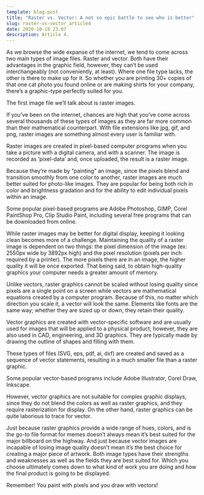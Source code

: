 ```yaml
---
template: blog-post
title: "Raster vs. Vector: A not so epic battle to see who is better"
slug: raster-vs-vector_article4
date: 2020-10-18 23:07
description: Article 4.
---
```

As we browse the wide expanse of the internet, we tend to come across two main types of image files. Raster and vector. Both have their advantages in the graphic field, however, they can’t be used interchangeably (not conveniently, at least). Where one file type lacks, the other is there to make up for it. So whether you are printing 30+ copies of that one cat photo you found online or are making shirts for your company, there’s a graphic-type perfectly suited for you.

The first image file we’ll talk about is raster images.

If you’ve been on the internet, chances are high that you’ve come across several thousands of these types of images as they are far more common than their mathematical counterpart. With file extensions like jpg, gif, and png, raster images are something almost every user is familiar with.

Raster images are created in pixel-based computer programs when you take a picture with a digital camera, and with a scanner. The image is recorded as ‘pixel-data’ and, once uploaded, the result is a raster image.

Because they’re made by “painting” an image, since the pixels blend and transition smoothly from one color to another, raster images are much better suited for photo-like images. They are popular for being both rich in color and brightness gradation and for the ability to edit individual pixels within an image.

Some popular pixel-based programs are Adobe Photoshop, GIMP, Corel PaintShop Pro, Clip Studio Paint, including several free programs that can be downloaded from online.

While raster images may be better for digital display, keeping it looking clean becomes more of a challenge. Maintaining the quality of a raster image is dependent on two things: the pixel dimension of the image (ex: 2550px wide by 3892px high) and the pixel resolution (pixels per inch required by a printer).  The more pixels there are in an image, the higher quality it will be once exported. That being said, to obtain high-quality graphics your computer needs a greater amount of memory.

Unlike vectors, raster graphics cannot be scaled without losing quality since pixels are a single point on a screen while vectors are mathematical equations created by a computer program. Because of this, no matter which direction you scale it, a vector will look the same. Elements like fonts are the same way; whether they are sized up or down, they retain their quality.

Vector graphics are created with vector-specific software and are usually used for images that will be applied to a physical product; however, they are also used in CAD, engineering, and 3D graphics. They are typically made by drawing the outline of shapes and filling with them.

These types of files (SVG, eps, pdf, ai, dxf) are created and saved as a sequence of vector statements, resulting in a much smaller file than a raster graphic.

Some popular vector-based programs include Adobe Illustrator, Corel Draw, Inkscape.

However, vector graphics are not suitable for complex graphic displays, since they do not blend the colors as well as raster graphics, and they require rasterization for display. On the other hand, raster graphics can be quite laborious to trace for vector.

Just because raster graphics provide a wide range of hues, colors, and is the go-to file format for memes doesn’t always mean it’s best suited for the major billboard on the highway. And just because vector images are incapable of losing image quality doesn’t mean it’s the best choice for creating a major piece of artwork. Both image types have their strengths and weaknesses as well as the fields they are best suited for. Which you choose ultimately comes down to what kind of work you are doing and how the final product is going to be displayed.

Remember! You paint with pixels and you draw with vectors!